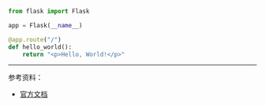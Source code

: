 
```python
from flask import Flask

app = Flask(__name__)

@app.route("/")
def hello_world():
    return "<p>Hello, World!</p>"
```




---------------

参考资料：
- [官方文档](https://flask.palletsprojects.com/en/2.2.x/quickstart/)